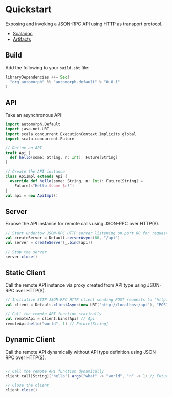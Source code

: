 # Quickstart

Exposing and invoking a JSON-RPC API using HTTP as transport protocol.

* [Scaladoc](../api/automorph/index.html)
* [Artifacts](https://mvnrepository.com/artifact/org.automorph/automorph)

## Build

Add the following to your `build.sbt` file:

```scala
libraryDependencies ++= Seq(
  "org.automorph" %% "automorph-default" % "0.0.1"
)
```

## API

Take an asynchronous API:

```scala
import automorph.Default
import java.net.URI
import scala.concurrent.ExecutionContext.Implicits.global
import scala.concurrent.Future

// Define an API
trait Api {
  def hello(some: String, n: Int): Future[String]
}

// Create the API instance
class ApiImpl extends Api {
  override def hello(some: String, n: Int): Future[String] =
    Future(s"Hello $some $n!")
}
val api = new ApiImpl()

```

## Server

Expose the API instance for remote calls using JSON-RPC over HTTP(S).

```scala
// Start Undertow JSON-RPC HTTP server listening on port 80 for requests to '/api'
val createServer = Default.serverAsync(80, "/api")
val server = createServer(_.bind(api))

// Stop the server
server.close()
```

## Static Client

Call the remote API instance via proxy created from API type using JSON-RPC over HTTP(S).

```scala
// Initialize STTP JSON-RPC HTTP client sending POST requests to 'http://localhost/api'
val client = Default.clientAsync(new URI("http://localhost/api"), "POST")

// Call the remote API function statically
val remoteApi = client.bind[Api] // Api
remoteApi.hello("world", 1) // Future[String]
```

## Dynamic Client

Call the remote API dynamically without API type definition using JSON-RPC over HTTP(S).

```scala

// Call the remote API function dynamically
client.call[String]("hello").args("what" -> "world", "n" -> 1) // Future[String]

// Close the client
client.close()
```
